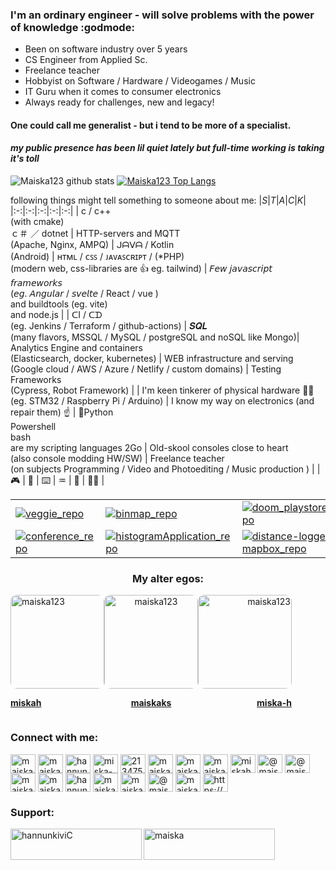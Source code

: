 
### I'm an ordinary engineer - will solve problems with the power of knowledge :godmode:
* Been on software industry over 5 years
* CS Engineer from Applied Sc.
* Freelance teacher
* Hobbyist on Software / Hardware / Videogames / Music
* IT Guru when it comes to consumer electronics
* Always ready for challenges, new and legacy!

#### One could call me generalist - but i tend to be more of a specialist.
#### *my public presence has been lil quiet lately but full-time working is taking it's toll*

![Maiska123 github stats](https://github-readme-stats.vercel.app/api?username=maiska123&theme=gotham&show_icons=true)
[![Maiska123 Top Langs](https://github-readme-stats.vercel.app/api/top-langs/?username=Maiska123&langs_count=10&hide=javascript&theme=gotham&show_icons=true&text_color=99d1ce)](https://github.com/anuraghazra/github-readme-stats)
  

following things might tell something to someone about me:
|_S_|_T_|_A_|_C_|_K_|
|:-:|:-:|:-:|:-:|:-:|
| c / c++<br>(with cmake)<br>ｃ＃ ／ dotnet | HTTP-servers and MQTT <br> (Apache, Nginx, AMPQ) | ᒍᗩᐯᗩ / Kotlin<br>(Android) | ʜᴛᴍʟ / ᴄꜱꜱ / ᴊᴀᴠᴀꜱᴄʀɪᴘᴛ / (*PHP) <br>(modern web, css-libraries are 👍 eg. tailwind) | 𝘍𝘦𝘸 𝘫𝘢𝘷𝘢𝘴𝘤𝘳𝘪𝘱𝘵 𝘧𝘳𝘢𝘮𝘦𝘸𝘰𝘳𝘬𝘴 <br>(𝘦𝘨. 𝘈𝘯𝘨𝘶𝘭𝘢𝘳 / 𝘴𝘷𝘦𝘭𝘵𝘦 / React / vue )<br>and buildtools (eg. vite)<br>and node.js |
| ᑕI / ᑕᗪ <br>(eg. Jenkins / Terraform / github-actions) | 𝑺𝑸𝑳 <br>(many flavors, MSSQL / MySQL / postgreSQL and noSQL like Mongo)| Analytics Engine and containers<br>(Elasticsearch, docker, kubernetes) | WEB infrastructure and serving <br>(Google cloud / AWS / Azure / Netlify / custom domains) | Testing Frameworks <br>(Cypress, Robot Framework) |
| I'm keen tinkerer of physical hardware 🧑‍🔧 <br>(eg. STM32 / Raspberry Pi / Arduino) | I know my way on electronics (and repair them) ☝️ | 🐍Python<br>Powershell<br>bash<br> are my scripting languages 2Go | Old-skool consoles close to heart <br>(also console modding HW/SW) | Freelance teacher <br>(on subjects Programming / Video and Photoediting / Music production ) |
| 🎮 | 🎵 | ⌨️ | ♒ | 🧮 | 🧑‍💻 |

| | | | 
|--|--|--|
|[![veggie_repo](https://github-readme-stats.vercel.app/api/pin/?username=Maiska123&repo=Fullstack-Edible-Battle&cache_seconds=86400&theme=nord)](https://github.com/Maiska123/Fullstack-Edible-Battle)|[![binmap_repo](https://github-readme-stats.vercel.app/api/pin/?username=Maiska123&repo=bin-map-mapbox&cache_seconds=86400&theme=nord&card_width=300px)](https://github.com/Maiska123/bin-map-mapbox)|[![doom_playstore_repo](https://github-readme-stats.vercel.app/api/pin/?username=Maiska123&repo=react-nextjs-doom-store&cache_seconds=86400&theme=nord)](https://github.com/Maiska123/react-nextjs-doom-store)|[![distance_repo](https://github-readme-stats.vercel.app/api/pin/?username=Maiska123&repo=distance-logger-mapbox&cache_seconds=86400&theme=nord)](https://github.com/Maiska123/distance-logger-mapbox)|
[![conference_repo](https://github-readme-stats.vercel.app/api/pin/?username=Maiska123&repo=conference-app&cache_seconds=86400&theme=nord)](https://github.com/Maiska123/conference-app)|[![histogramApplication_repo](https://github-readme-stats.vercel.app/api/pin/?username=Maiska123&repo=histogramApplication&cache_seconds=86400&theme=nord)](https://github.com/Maiska123/histogramApplication)|[![distance-logger-mapbox_repo](https://github-readme-stats.vercel.app/api/pin/?username=Maiska123&repo=distance-logger-mapbox&cache_seconds=86400&theme=nord)](https://github.com/Maiska123/distance-logger-mapbox)|
  
<h3 align="center">My alter egos:</h3>
<div align="center" style="display:flex;">
   <div align="left">
    <a href="https://github.com/miskah" target="blank">
    <img align="center" src="https://avatars.githubusercontent.com/u/47848048?v=4" alt="maiska123" height="150" width="150" style="border-radius:10px"/>
     <p><b>miskah</b></p>
   </a>
  </div>
     <div align="center">
    <a href="https://github.com/maiskaks" target="blank">
    <img align="center" src="https://avatars.githubusercontent.com/u/54883305?v=4" alt="maiska123" height="150" width="150" style="border-radius:10px"/>
     <p><b>maiskaks</b></p>
   </a>
  </div>
     <div align="right">
    <a href="https://github.com/miska-h" target="blank">
    <img align="center" src="https://avatars.githubusercontent.com/u/56038137?v=4" alt="maiska123" height="150" width="150" style="border-radius:10px"/>
     <p><b>miska-h</b></p>
   </a>
  </div>
</div>

<h3 align="left">Connect with me:</h3>
<p align="left">
<a href="https://codepen.io/maiska123" target="blank"><img align="center" src="https://raw.githubusercontent.com/rahuldkjain/github-profile-readme-generator/master/src/images/icons/Social/codepen.svg" alt="maiska123" height="30" width="40" /></a>
<a href="https://dev.to/maiska123" target="blank"><img align="center" src="https://raw.githubusercontent.com/rahuldkjain/github-profile-readme-generator/master/src/images/icons/Social/devto.svg" alt="maiska123" height="30" width="40" /></a>
<a href="https://twitter.com/hannunkivi" target="blank"><img align="center" src="https://raw.githubusercontent.com/rahuldkjain/github-profile-readme-generator/master/src/images/icons/Social/twitter.svg" alt="hannunkivi" height="30" width="40" /></a>
<a href="https://linkedin.com/in/miska-hannunkivi" target="blank"><img align="center" src="https://raw.githubusercontent.com/rahuldkjain/github-profile-readme-generator/master/src/images/icons/Social/linked-in-alt.svg" alt="miska-hannunkivi" height="30" width="40" /></a>
<a href="https://stackoverflow.com/users/21347579" target="blank"><img align="center" src="https://raw.githubusercontent.com/rahuldkjain/github-profile-readme-generator/master/src/images/icons/Social/stack-overflow.svg" alt="21347579" height="30" width="40" /></a>
<a href="https://codesandbox.com/maiska123" target="blank"><img align="center" src="https://raw.githubusercontent.com/rahuldkjain/github-profile-readme-generator/master/src/images/icons/Social/codesandbox.svg" alt="maiska123" height="30" width="40" /></a>
<a href="https://kaggle.com/maiskah" target="blank"><img align="center" src="https://raw.githubusercontent.com/rahuldkjain/github-profile-readme-generator/master/src/images/icons/Social/kaggle.svg" alt="maiskah" height="30" width="40" /></a>
<a href="https://dribbble.com/maiska123" target="blank"><img align="center" src="https://raw.githubusercontent.com/rahuldkjain/github-profile-readme-generator/master/src/images/icons/Social/dribbble.svg" alt="maiska123" height="30" width="40" /></a>
<a href="https://www.behance.net/miskahannunkivi" target="blank"><img align="center" src="https://raw.githubusercontent.com/rahuldkjain/github-profile-readme-generator/master/src/images/icons/Social/behance.svg" alt="miskahannunkivi" height="30" width="40" /></a>
<a href="https://hashnode.com/@maiska" target="blank"><img align="center" src="https://raw.githubusercontent.com/rahuldkjain/github-profile-readme-generator/master/src/images/icons/Social/hashnode.svg" alt="@maiska" height="30" width="40" /></a>
<a href="https://medium.com/@maiska123" target="blank"><img align="center" src="https://raw.githubusercontent.com/rahuldkjain/github-profile-readme-generator/master/src/images/icons/Social/medium.svg" alt="@maiska123" height="30" width="40" /></a>
<a href="https://www.youtube.com/c/maiska" target="blank"><img align="center" src="https://raw.githubusercontent.com/rahuldkjain/github-profile-readme-generator/master/src/images/icons/Social/youtube.svg" alt="maiska" height="30" width="40" /></a>
<a href="https://www.codechef.com/users/maiska" target="blank"><img align="center" src="https://cdn.jsdelivr.net/npm/simple-icons@3.1.0/icons/codechef.svg" alt="maiska" height="30" width="40" /></a>
<a href="https://www.hackerrank.com/hannunkivi" target="blank"><img align="center" src="https://raw.githubusercontent.com/rahuldkjain/github-profile-readme-generator/master/src/images/icons/Social/hackerrank.svg" alt="hannunkivi" height="30" width="40" /></a>
<a href="https://codeforces.com/profile/maiska123" target="blank"><img align="center" src="https://raw.githubusercontent.com/rahuldkjain/github-profile-readme-generator/master/src/images/icons/Social/codeforces.svg" alt="maiska123" height="30" width="40" /></a>
<a href="https://www.leetcode.com/maiska123" target="blank"><img align="center" src="https://raw.githubusercontent.com/rahuldkjain/github-profile-readme-generator/master/src/images/icons/Social/leet-code.svg" alt="maiska123" height="30" width="40" /></a>
<a href="https://www.hackerearth.com/@maiska" target="blank"><img align="center" src="https://raw.githubusercontent.com/rahuldkjain/github-profile-readme-generator/master/src/images/icons/Social/hackerearth.svg" alt="@maiska" height="30" width="40" /></a>
<a href="https://www.topcoder.com/members/maiska" target="blank"><img align="center" src="https://raw.githubusercontent.com/rahuldkjain/github-profile-readme-generator/master/src/images/icons/Social/topcoder.svg" alt="maiska" height="30" width="40" /></a>
<a href="https://discord.gg/https://discord.gg/6nqbJ8CZ" target="blank"><img align="center" src="https://raw.githubusercontent.com/rahuldkjain/github-profile-readme-generator/master/src/images/icons/Social/discord.svg" alt="https://discord.gg/6nqbJ8CZ" height="30" width="40" /></a>
</p>

<h3 align="left">Support:</h3>
<p><a href="https://www.buymeacoffee.com/hannunkiviC"> <img align="left" src="https://cdn.buymeacoffee.com/buttons/v2/default-yellow.png" height="50" width="210" alt="hannunkiviC" /></a><a href="https://ko-fi.com/maiska"> <img align="left" src="https://cdn.ko-fi.com/cdn/kofi3.png?v=3" height="50" width="210" alt="maiska" /></a></p><br><br>

